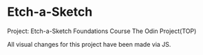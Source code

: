 # Etch-a-Sketch
Project: Etch-a-Sketch Foundations Course The Odin Project(TOP)

All visual changes for this project have been made via JS.